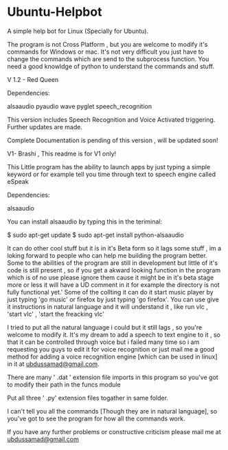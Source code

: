 # Ubuntu-Helpbot
A simple help bot for Linux (Specially for Ubuntu).

The program is not Cross Platform , but you are welcome to modify it's commands for Windows or mac. It's not very difficult you just have to change the commands which are send to the subprocess function.
You need a good knowldge of python to understand the commands and stuff.

V 1.2 - Red Queen

Dependencies:

alsaaudio
pyaudio
wave
pyglet
speech_recognition


This version includes Speech Recognition and Voice Activated triggering.
Further updates are made.

Complete Documentation is pending of this version , will be updated soon!


V1- Brashi , This readme is for V1 only!

This Little program has the ability to launch apps by just typing a simple keyword or for example tell you time through text to speech engine called eSpeak

Dependencies:

alsaaudio

You can install alsaaudio by typing this in the teriminal:

$ sudo apt-get update
$ sudo apt-get install python-alsaaudio

It can do other cool stuff but it is in it's Beta form so it lags some stuff , im a loking forward to people who can help me building the program better.
Some to the abilities of the program are still in development but little of it's code is still present , so if you get a akward looking function in the program which is of no use please ignore them cause it might be in it's beta stage more or less it will have a UD  comment in it for example the directory is not fully functional yet.'
Some of the collting it can do it start music player by just typing 'go music' or firefox by just typing 'go firefox'.
You can use give it instructions in natural language and it will understand it , like run vlc , 'start vlc' , 'start the freacking vlc'

I tried to put all the natural language i could but it still lags , so you're welcome to  modify it.
It's my dream to add a speech to text engine to  it , so that it can be controlled through voice but i failed many time so i am requesting you guys to edit it for voice recognition or just mail me a good method for adding a voice recognition engine [which can be used in linux] in it at ubdussamad@gmail.com.

There are many ' .dat '  extension file imports in this program so  you've got to modify their path in the funcs module

Put all three ' .py'  extension files togather in same folder.

I can't tell you all the commands [Though they are in natural language], so you've got to see the program for how all the commands work.

If you have any further problems or constructive criticism please mail me at ubdussamad@gmail.com

